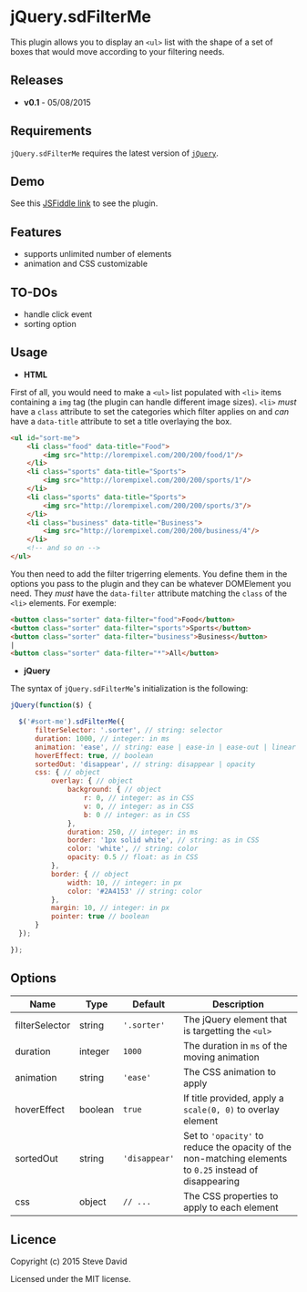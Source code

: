 # jQuery.sdFilterMe
This plugin allows you to display an `<ul>` list with the shape of a set of boxes that would move according to your filtering needs. 

## Releases
* **v0.1** - 05/08/2015

## Requirements
`jQuery.sdFilterMe` requires the latest version of [`jQuery`](https://jquery.com/download/).

## Demo
See this [JSFiddle link](http://jsfiddle.net/D4V1D/8obf6vye/) to see the plugin.

## Features
* supports unlimited number of elements
* animation and CSS customizable

## TO-DOs
* handle click event
* sorting option

## Usage
* **HTML**

First of all, you would need to make a `<ul>` list populated with `<li>` items containing a `img` tag (the plugin can handle different image sizes). `<li>` *must* have a `class` attribute to set the categories which filter applies on and *can* have a `data-title` attribute to set a title overlaying the box.

```html
<ul id="sort-me">
    <li class="food" data-title="Food">
        <img src="http://lorempixel.com/200/200/food/1"/>
    </li>
    <li class="sports" data-title="Sports">
        <img src="http://lorempixel.com/200/200/sports/1"/>
    </li>
    <li class="sports" data-title="Sports">
        <img src="http://lorempixel.com/200/200/sports/3"/>
    </li>
    <li class="business" data-title="Business">
        <img src="http://lorempixel.com/200/200/business/4"/>
    </li>
    <!-- and so on -->
</ul>
```

You then need to add the filter trigerring elements. You define them in the options you pass to the plugin and they can be whatever DOMElement you need. They *must* have the `data-filter` attribute matching the `class` of the `<li>` elements. For exemple:

```html
<button class="sorter" data-filter="food">Food</button>
<button class="sorter" data-filter="sports">Sports</button>
<button class="sorter" data-filter="business">Business</button>
|
<button class="sorter" data-filter="*">All</button>
```

* **jQuery**

The syntax of `jQuery.sdFilterMe`'s initialization is the following:
```javascript
jQuery(function($) {

  $('#sort-me').sdFilterMe({
      filterSelector: '.sorter', // string: selector
      duration: 1000, // integer: in ms
      animation: 'ease', // string: ease | ease-in | ease-out | linear | ease-in-out
      hoverEffect: true, // boolean
      sortedOut: 'disappear', // string: disappear | opacity
      css: { // object
          overlay: { // object
              background: { // object
                  r: 0, // integer: as in CSS
                  v: 0, // integer: as in CSS
                  b: 0 // integer: as in CSS
              },
              duration: 250, // integer: in ms
              border: '1px solid white', // string: as in CSS
              color: 'white', // string: color
              opacity: 0.5 // float: as in CSS
          },
          border: { // object
              width: 10, // integer: in px
              color: '#2A4153' // string: color
          },
          margin: 10, // integer: in px
          pointer: true // boolean
      }
  });

});
```

## Options
Name | Type | Default | Description
------------ | ------------- | ------------- | -------------
filterSelector | string | `'.sorter'` | The jQuery element that is targetting the `<ul>`
duration | integer | `1000` | The duration in `ms` of the moving animation
animation | string | `'ease'` | The CSS animation to apply
hoverEffect | boolean | `true` | If title provided, apply a `scale(0, 0)` to overlay element
sortedOut | string | `'disappear'` | Set to `'opacity'` to reduce the opacity of the non-matching elements to `0.25` instead of disappearing
css | object | `// ...` | The CSS properties to apply to each element

## Licence
Copyright (c) 2015 Steve David

Licensed under the MIT license.

